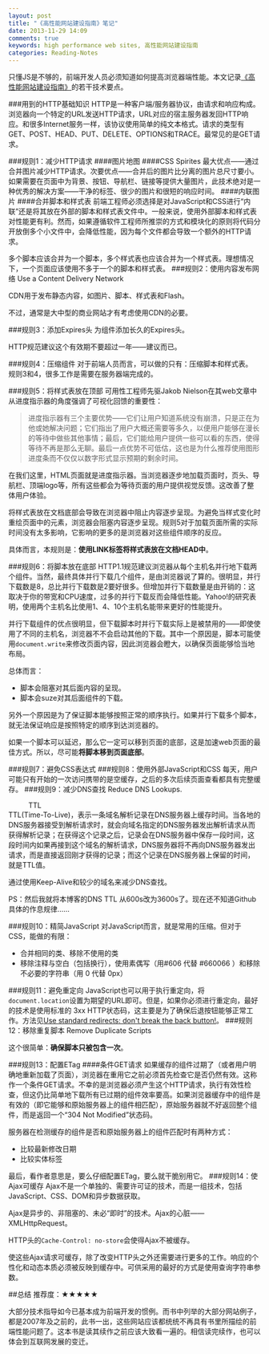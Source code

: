 ```yaml
---
layout: post
title: "《高性能网站建设指南》笔记"
date: 2013-11-29 14:09
comments: true
keywords: high performance web sites, 高性能网站建设指南
categories: Reading-Notes
---
```

只懂JS是不够的，前端开发人员必须知道如何提高浏览器端性能。本文记录<a class="douban_book" href="http://book.douban.com/subject/3132277/" name="3132277" target="_blank">《高性能网站建设指南》</a>的若干技术要点。
<!-- more -->
###用到的HTTP基础知识
HTTP是一种客户端/服务器协议，由请求和响应构成。浏览器向一个特定的URL发送HTTP请求，URL对应的宿主服务器发回HTTP响应。和很多Internet服务一样，该协议使用简单的纯文本格式。请求的类型有GET、POST、HEAD、PUT、DELETE、OPTIONS和TRACE。最常见的是GET请求。

###规则1：减少HTTP请求
####图片地图
####CSS Spirites
最大优点——通过合并图片减少HTTP请求。次要优点——合并后的图片比分离的图片总尺寸要小。如果需要在页面中为背景、按钮、导航栏、链接等提供大量图片，此技术绝对是一种优秀的解决方案——干净的标签、很少的图片和很短的响应时间。
####内联图片
####合并脚本和样式表
前端工程师必须选择是对JavaScript和CSS进行“内联”还是将其放在外部的脚本和样式表文件中。一般来说，使用外部脚本和样式表对性能更有利。然而，如果遵循软件工程师所推崇的方式和模块化的原则将代码分开放倒多个小文件中，会降低性能，因为每个文件都会导致一个额外的HTTP请求。

多个脚本应该合并为一个脚本，多个样式表也应该合并为一个样式表。理想情况下，一个页面应该使用不多于一个的脚本和样式表。
###规则2：使用内容发布网络
Use a Content Delivery Network

CDN用于发布静态内容，如图片、脚本、样式表和Flash。

不过，通常是大中型的商业网站才有考虑使用CDN的必要。

###规则3：添加Expires头
为组件添加长久的Expires头。

HTTP规范建议这个有效期不要超过一年——建议而已。

###规则4：压缩组件
对于前端人员而言，可以做的只有：压缩脚本和样式表。
规则3和4，很多工作是需要在服务器端完成的。

###规则5：将样式表放在顶部
可用性工程师先驱Jakob Nielson在其web文章中从进度指示器的角度强调了可视化回馈的重要性：

> 进度指示器有三个主要优势——它们让用户知道系统没有崩溃，只是正在为他或她解决问题；它们指出了用户大概还需要等多久，以便用户能够在漫长的等待中做些其他事情；最后，它们能给用户提供一些可以看的东西，使得等待不再是那么无聊。最后一点优势不可低估，这也是为什么推荐使用图形进度条而不仅仅以数字形式显示预期的剩余时间。

在我们这里，HTML页面就是进度指示器。当浏览器逐步地加载页面时，页头、导航栏、顶端logo等，所有这些都会为等待页面的用户提供视觉反馈。这改善了整体用户体验。

将样式表放在文档底部会导致在浏览器中阻止内容逐步呈现。为避免当样式变化时重绘页面中的元素，浏览器会阻塞内容逐步呈现。规则5对于加载页面所需的实际时间没有太多影响，它影响的更多的是浏览器对这些组件顺序的反应。

具体而言，本规则是：<strong>使用LINK标签将样式表放在文档HEAD中</strong>。

###规则6：将脚本放在底部
HTTP1.1规范建议浏览器从每个主机名并行地下载两个组件。当然，最终具体并行下载几个组件，是由浏览器说了算的。很明显，并行下载数是8，总比并行下载数是2要好很多。但增加并行下载数量是由开销的：这取决于你的带宽和CPU速度，过多的并行下载反而会降低性能。Yahoo!的研究表明，使用两个主机名比使用1、4、10个主机名能带来更好的性能提升。

并行下载组件的优点很明显，但下载脚本时并行下载实际上是被禁用的——即使使用了不同的主机名，浏览器不不会启动其他的下载。其中一个原因是，脚本可能使用`document.write`来修改页面内容，因此浏览器会瞪大，以确保页面能够恰当地布局。

总体而言：

+ 脚本会阻塞对其后面内容的呈现。
+ 脚本会suze对其后面组件的下载。

另外一个原因是为了保证脚本能够按照正常的顺序执行。如果并行下载多个脚本，就无法保证响应是按照特定的顺序到达浏览器的。

如果一个脚本可以延迟，那么它一定可以移到页面的底部，这是加速web页面的最佳方式。所以，尽可能<strong>将脚本移到页面底部</strong>。

###规则7：避免CSS表达式
###规则8：使用外部JavaScript和CSS
每天，用户可能只有开始的一次访问携带的是空缓存，之后的多次后续页面查看都具有完整缓存。
###规则9：减少DNS查找
Reduce DNS Lookups.

<dd>TTL</dd>
<dt>TTL(Time-To-Live)，表示一条域名解析记录在DNS服务器上缓存时间。当各地的DNS服务器接受到解析请求时，就会向域名指定的DNS服务器发出解析请求从而获得解析记录；在获得这个记录之后，记录会在DNS服务器中保存一段时间，这段时间内如果再接到这个域名的解析请求，DNS服务器将不再向DNS服务器发出请求，而是直接返回刚才获得的记录；而这个记录在DNS服务器上保留的时间，就是TTL值。</dt>

通过使用Keep-Alive和较少的域名来减少DNS查找。

PS：然后我就将本博客的DNS TTL 从600s改为3600s了。现在还不知道Github具体的作息规律……

###规则10：精简JavaScript
对JavaScript而言，就是常用的压缩。但对于CSS，能做的有限：

+ 合并相同的类、移除不使用的类
+ 移除注释与空白（包括换行），使用素偶写（用#606 代替 #660066 ）和移除不必要的字符串（用 0 代替 0px）

###规则11：避免重定向
JavaScript也可以用于执行重定向，将`document.location`设置为期望的URL即可。但是，如果你必须进行重定向，最好的技术是使用标准的 3xx HTTP状态码，这主要是为了确保后退按钮能够正常工作。方法见<a href="http://www.w3.org/QA/Tips/reback" target="_blank">Use standard redirects: don't break the back button!</a>。
###规则12：移除重复脚本
Remove Duplicate Scripts

这个很简单：<strong>确保脚本只被包含一次</strong>。

###规则13：配置ETag
####条件GET请求
如果缓存的组件过期了（或者用户明确地重新加载了页面），浏览器在重用它之前必须首先检查它是否仍然有效。这称作一个条件GET请求。不幸的是浏览器必须产生这个HTTP请求，执行有效性检查，但这仍比简单地下载所有已过期的组件效率要高。如果浏览器缓存中的组件是有效的（即它能够和原始服务器上的组件相匹配），原始服务器就不好返回整个组件，而是返回一个“304 Not Modified”状态码。

服务器在检测缓存的组件是否和原始服务器上的组件匹配时有两种方式：

+ 比较最新修改日期
+ 比较实体标签

最后，看作者意思是，要么仔细配置ETag，要么就干脆别用它。
###规则14：使Ajax可缓存
Ajax不是一个单独的、需要许可证的技术，而是一组技术，包括JavaScript、CSS、DOM和异步数据获取。

Ajax是异步的、非阻塞的、未必“即时”的技术。Ajax的心脏——XMLHttpRequest。

HTTP头的`Cache-Control: no-store`会使得Ajax不被缓存。

使这些Ajax请求可缓存，除了改变HTTP头之外还需要进行更多的工作。响应的个性化和动态本质必须被反映到缓存中。可供采用的最好的方式是使用查询字符串参数。

##总结
推荐度：★★★★★

大部分技术指导如今已基本成为前端开发的惯例。而书中列举的大部分网站例子，都是2007年及之前的，此书一出，这些网站应该都统统不再具有书里所描绘的前端性能问题了。这本书是读其续作之前应该大致看一遍的。相信读完续作，也可以体会到互联网发展的变迁。